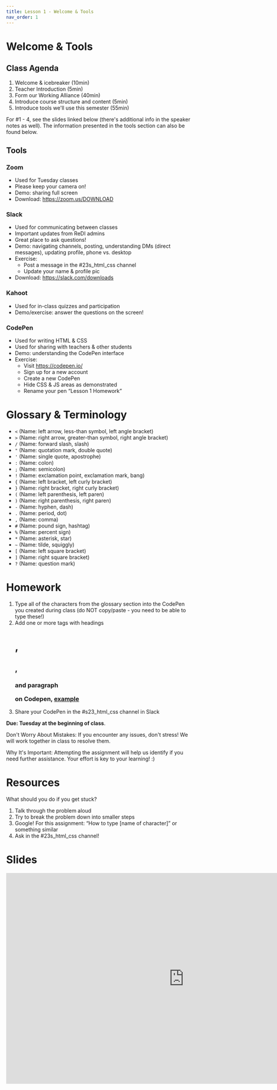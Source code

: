 ```yaml
---
title: Lesson 1 - Welcome & Tools
nav_order: 1
---
```


# Welcome & Tools

## Class Agenda

1. Welcome & icebreaker (10min)
1. Teacher Introduction (5min)
1. Form our Working Alliance (40min)
1. Introduce course structure and content (5min)
1. Introduce tools we'll use this semester (55min)

For #1 - 4, see the slides linked below (there's additional info in the speaker notes as well). The information presented in the tools section can also be found below.

## Tools

### Zoom

- Used for Tuesday classes
- Please keep your camera on!
- Demo: sharing full screen
- Download: <https://zoom.us/DOWNLOAD>

### Slack

- Used for communicating between classes
- Important updates from ReDI admins
- Great place to ask questions!
- Demo: navigating channels, posting, understanding DMs (direct messages), updating profile, phone vs. desktop
- Exercise:
  - Post a message in the #23s_html_css channel
  - Update your name & profile pic
- Download: <https://slack.com/downloads>

### Kahoot

- Used for in-class quizzes and participation
- Demo/exercise: answer the questions on the screen!

### CodePen

- Used for writing HTML & CSS
- Used for sharing with teachers & other students
- Demo: understanding the CodePen interface
- Exercise:
  - Visit <https://codepen.io/>
  - Sign up for a new account
  - Create a new CodePen
  - Hide CSS & JS areas as demonstrated
  - Rename your pen “Lesson 1 Homework”

# Glossary & Terminology

- `<` (Name: left arrow, less-than symbol, left angle bracket)
- `>` (Name: right arrow, greater-than symbol, right angle bracket)
- `/` (Name: forward slash, slash)
- `"` (Name: quotation mark, double quote)
- `'` (Name: single quote, apostrophe)
- `:` (Name: colon)
- `;` (Name: semicolon)
- `!` (Name: exclamation point, exclamation mark, bang)
- `{` (Name: left bracket, left curly bracket)
- `}` (Name: right bracket, right curly bracket)
- `(` (Name: left parenthesis, left paren)
- `)` (Name: right parenthesis, right paren)
- `-` (Name: hyphen, dash)
- `.` (Name: period, dot)
- `,` (Name: comma)
- `#` (Name: pound sign, hashtag)
- `%` (Name: percent sign)
- `*` (Name: asterisk, star)
- `~` (Name: tilde, squiggly)
- `[` (Name: left square bracket)
- `]` (Name: right square bracket)
- `?` (Name: question mark)

# Homework

1. Type all of the characters from the glossary section into the CodePen you created during class (do NOT copy/paste - you need to be able to type these!)
2. Add one or more tags with headings <h1>, <h2>, <h3> and paragraph <p> on Codepen, [example](https://codepen.io/redi-school/pen/JjVRpgL?editors=1000)
3. Share your CodePen in the #s23_html_css channel in Slack

**Due: Tuesday at the beginning of class**.

 Don't Worry About Mistakes: If you encounter any issues, don't stress! We will work together in class to resolve them.

Why It's Important: Attempting the assignment will help us identify if you need further assistance. Your effort is key to your learning! :)

# Resources

What should you do if you get stuck?

1. Talk through the problem aloud
1. Try to break the problem down into smaller steps
1. Google! For this assignment: “How to type [name of character]” or something similar
1. Ask in the #23s_html_css channel!

# Slides

<iframe src="https://docs.google.com/presentation/d/e/2PACX-1vRMH8IuVEJBio9KFh45Fq356AfSinmLyfDm18Xes-b2IF8Ak7Bea9-XtQlccF0zgcFheMZRlXcdYBYe/embed?start=false&loop=false&delayms=3000" frameborder="0" width="960" height="569" allowfullscreen="true" mozallowfullscreen="true" webkitallowfullscreen="true"></iframe>
